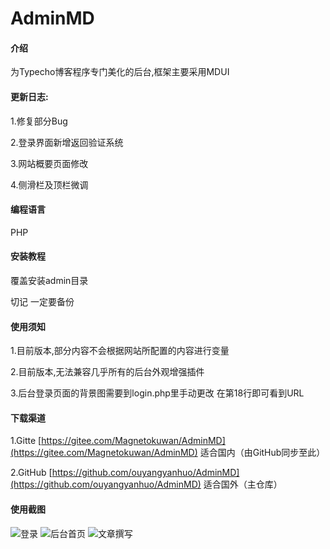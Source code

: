 # AdminMD

#### 介绍

为Typecho博客程序专门美化的后台,框架主要采用MDUI

#### 更新日志:

1.修复部分Bug

2.登录界面新增返回验证系统

3.网站概要页面修改

4.侧滑栏及顶栏微调

#### 编程语言
PHP

#### 安装教程

覆盖安装admin目录

切记 一定要备份

#### 使用须知

1.目前版本,部分内容不会根据网站所配置的内容进行变量

2.目前版本,无法兼容几乎所有的后台外观增强插件

3.后台登录页面的背景图需要到login.php里手动更改 在第18行即可看到URL

#### 下载渠道
1.Gitte [https://gitee.com/Magnetokuwan/AdminMD](https://gitee.com/Magnetokuwan/AdminMD)  适合国内（由GitHub同步至此）

2.GitHub [https://github.com/ouyangyanhuo/AdminMD](https://github.com/ouyangyanhuo/AdminMD)  适合国外（主仓库）
#### 使用截图

![登录](https://cdn.jsdelivr.net/gh/fyhgay/CDNS@latest/2020/05/22/d7b69c5d1680b30fba2afd2d70ab3dfd.png "登录")
![后台首页](https://p.pstatp.com/origin/1372c00019f2fada31ae0 "后台首页")
![文章撰写](https://p.pstatp.com/origin/feeb0002d85922ee5584 "文章撰写")